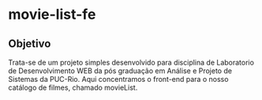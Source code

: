 # movie-list-fe

## Objetivo
Trata-se de um projeto simples desenvolvido para disciplina de Laboratorio de Desenvolvimento WEB da pós graduação em Análise e Projeto de Sistemas da PUC-Rio. Aqui concentramos o front-end para o nosso catálogo de filmes, chamado movieList.
